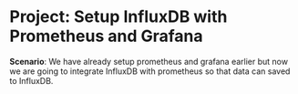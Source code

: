 # Project: Setup InfluxDB with Prometheus and Grafana

**Scenario**: We have already setup prometheus and grafana earlier but now we are going to integrate InfluxDB with prometheus so that data can saved to InfluxDB.


